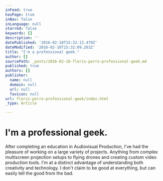 ```yaml
---
inFeed: true
hasPage: true
inNav: false
inLanguage: null
starred: false
keywords: []
description: ''
datePublished: '2016-02-10T15:32:12.479Z'
dateModified: '2016-02-10T15:32:09.263Z'
title: "I'm a professional geek."
author: []
sourcePath: _posts/2016-02-10-floris-porro-professional-geek.md
published: true
authors: []
publisher:
  name: null
  domain: null
  url: null
  favicon: null
url: floris-porro-professional-geek/index.html
_type: Article

---
```

# I'm a professional geek.

After completing an education in Audiovisual Production, I've had the pleasure of working on a large variety of projects. Anything from complex multiscreen projection setups to flying drones and creating custom video production tools. I'm at a distinct advantage of understanding both creativity and technology. I don't claim to be good at everything, but can easily tell the good from the bad.